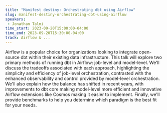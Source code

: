 ```yaml
---
title: "Manifest destiny: Orchestrating dbt using Airflow"
slug: manifest-destiny-orchestrating-dbt-using-airflow
speakers:
 - Jonathan Talmi
time_start: 2023-09-20T15:00:00-04:00
time_end: 2023-09-20T15:30:00-04:00
track: Airflow & ...
---
```


Airflow is a popular choice for organizations looking to integrate open-source dbt within their existing data infrastructure. This talk will explore two primary methods of running dbt in Airflow: job-level and model-level. We'll discuss the tradeoffs associated with each approach, highlighting the simplicity and efficiency of job-level orchestration, contrasted with the enhanced observability and control provided by model-level orchestration. We'll also explain how the balance has shifted in recent years, with improvements to dbt core making model-level more efficient and innovative Airflow extensions like Cosmos making it easier to implement. Finally, we'll provide benchmarks to help you determine which paradigm is the best fit for your needs.